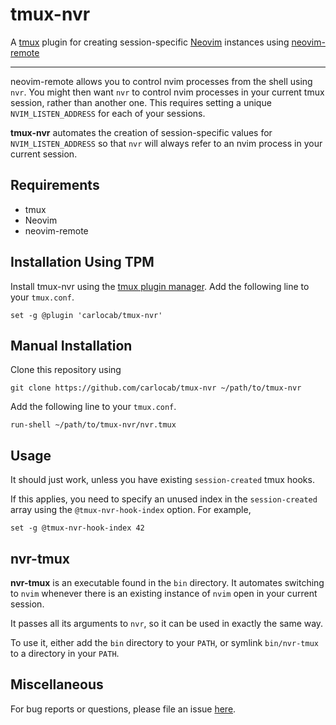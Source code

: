 # tmux-nvr
A [tmux](https://tmux.github.io) plugin for creating session-specific
[Neovim](https://neovim.io) instances using
[neovim-remote](https://github.com/mhinz/neovim-remote)

---

neovim-remote allows you to control nvim processes from the shell using `nvr`.
You might then want `nvr` to control nvim processes in your current tmux session,
rather than another one. This requires setting a unique `NVIM_LISTEN_ADDRESS` for
each of your sessions.

**tmux-nvr** automates the creation of session-specific values for
`NVIM_LISTEN_ADDRESS` so that `nvr` will always refer to an nvim process in your
current session.

## Requirements

- tmux
- Neovim
- neovim-remote

## Installation Using TPM

Install tmux-nvr using the [tmux plugin manager](https://github.com/tmux-plugins/tpm).
Add the following line to your `tmux.conf`.

    set -g @plugin 'carlocab/tmux-nvr'

## Manual Installation

Clone this repository using

    git clone https://github.com/carlocab/tmux-nvr ~/path/to/tmux-nvr

Add the following line to your `tmux.conf`.

    run-shell ~/path/to/tmux-nvr/nvr.tmux

## Usage

It should just work, unless you have existing `session-created` tmux hooks.

If this applies, you need to specify an unused index in the `session-created`
array using the `@tmux-nvr-hook-index` option. For example,

    set -g @tmux-nvr-hook-index 42

## nvr-tmux

**nvr-tmux** is an executable found in the `bin` directory. It automates
switching to `nvim` whenever there is an existing instance of `nvim` open in
your current session.

It passes all its arguments to `nvr`, so it can be used in exactly the same way.

To use it, either add the `bin` directory to your `PATH`, or symlink
`bin/nvr-tmux` to a directory in your `PATH`.

## Miscellaneous

For bug reports or questions, please file an issue [here](https://github.com/carlocab/tmux-nvr/issues).
